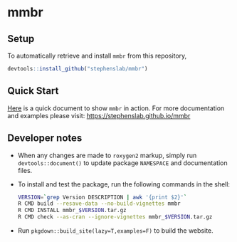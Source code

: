 # mmbr

## Setup

To automatically retrieve and install `mmbr` from this repository,

   ```R
   devtools::install_github("stephenslab/mmbr")
   ```

## Quick Start

[Here](https://stephenslab.github.io/mmbr/articles/prediction.html) is
a quick document to show `mmbr` in action.  For more documentation and
examples please visit: https://stephenslab.github.io/mmbr

## Developer notes

+ When any changes are made to `roxygen2` markup, simply run 
`devtools::document()` to update package `NAMESPACE`
and documentation files.

+ To install and test the package, run the following commands
in the shell:

    ```bash
    VERSION=`grep Version DESCRIPTION | awk '{print $2}'`
    R CMD build --resave-data --no-build-vignettes mmbr
    R CMD INSTALL mmbr_$VERSION.tar.gz
    R CMD check --as-cran --ignore-vignettes mmbr_$VERSION.tar.gz
    ```

+ Run `pkgdown::build_site(lazy=T,examples=F)` to build the website.
